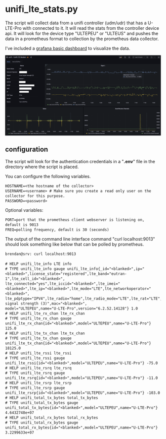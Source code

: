 # unifi_lte_stats.py

The script will collect data from a unifi controller (udm/udr) that has a U-LTE-Pro
with connected to it. It will read the stats from the controller device api. It will 
look for the device type "ULTEPEU" or "ULTEUS" and pushes the data in a prometheus
format to collection by the prometheus data collector.

I've included a [grafana basic dashboard](https://github.com/brendanbank/unifi_lte_collector/blob/535634d53950fa61d90f18b3e08fb6e615d0eaff/dashboard.json?raw=true) to visualize the data. 

![Grafana Dashboard](https://github.com/brendanbank/unifi_lte_collector/blob/d501a64103d3b8955e968e930b99d7b57abf2463/dashboard.png?raw=true)



## configuration
The script will look for the authentication credentials in a "**.env**" file in the directory where
the script is placed.


You can configure the following variables.

	HOSTNAME=<the hostname of the collector>
	USERNAME=<username> # Make sure you create a read only user on the collector for this purpose.
	PASSWORD=<password> 

Optional variables:

	PORT=port that the prometheus client webserver is listening on, default is 9013
	FREQ=polling frequency, default is 30 (seconds)

The output of the command line interface command "curl localhost:9013" should look something
like below that can be polled by prometheus.


	brendan@srv: curl localhost:9013
	
	# HELP unifi_lte_info LTE info
	# TYPE unifi_lte_info gauge	unifi_lte_info{_id="<blanked>",ip="<blanked>",license_state="registered",lte_band="eutran-1",lte_cell_id="<blanked>",
	lte_connected="yes",lte_iccid="<blanked>",lte_imei="<blanked>",lte_ip="<blanked>",lte_mode="LTE",lte_networkoperator="<blanked>",
	lte_pdptype="IPV4",lte_radio="home",lte_radio_mode="LTE",lte_rat="LTE",lte_signal="Good signal strength (3)",mac="<blanked>",
	model="ULTEPEU",name="U-LTE-Pro",version="6.2.52.14128"} 1.0
	# HELP unifi_lte_rx_chan lte_rx_chan
	# TYPE unifi_lte_rx_chan gauge
	unifi_lte_rx_chan{id="<blanked>",model="ULTEPEU",name="U-LTE-Pro"} 125.0
	# HELP unifi_lte_tx_chan lte_tx_chan
	# TYPE unifi_lte_tx_chan gauge
	unifi_lte_tx_chan{id="<blanked>",model="ULTEPEU",name="U-LTE-Pro"} 18125.0
	# HELP unifi_lte_rssi lte_rssi
	# TYPE unifi_lte_rssi gauge
	unifi_lte_rssi{id="<blanked>",model="ULTEPEU",name="U-LTE-Pro"} -75.0
	# HELP unifi_lte_rsrq lte_rsrq
	# TYPE unifi_lte_rsrq gauge
	unifi_lte_rsrq{id="<blanked>",model="ULTEPEU",name="U-LTE-Pro"} -11.0
	# HELP unifi_lte_rsrp lte_rsrp
	# TYPE unifi_lte_rsrp gauge
	unifi_lte_rsrp{id="<blanked>",model="ULTEPEU",name="U-LTE-Pro"} -103.0
	# HELP unifi_total_tx_bytes total_tx_bytes
	# TYPE unifi_total_tx_bytes gauge
	unifi_total_tx_bytes{id="<blanked>",model="ULTEPEU",name="U-LTE-Pro"} 4.6432748e+07
	# HELP unifi_total_rx_bytes total_rx_bytes
	# TYPE unifi_total_rx_bytes gauge
	unifi_total_rx_bytes{id="<blanked>",model="ULTEPEU",name="U-LTE-Pro"} 3.2299633e+07

